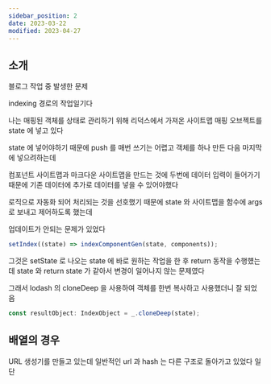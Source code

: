 ```yaml
---
sidebar_position: 2
date: 2023-03-22
modified: 2023-04-27
---
```


## 소개

블로그 작업 중 발생한 문제

indexing 경로의 작업일기다

나는 매핑된 객체를 상태로 관리하기 위해
리덕스에서 가져온 사이트맵 매핑 오브젝트를 state 에 넣고 있다

state 에 넣어야하기 때문에 push 를 매번 쓰기는 어렵고
객체를 하나 만든 다음 마지막에 넣으려하는데

컴포넌트 사이트맵과 마크다운 사이트맵을 만드는 것에 두번에 데이터 입력이 들어가기 때문에
기존 데이터에 추가로 데이터를 넣을 수 있어야했다

로직으로 자동화 되어 처리되는 것을 선호했기 때문에
state 와 사이트맵을 함수에 args 로 보내고
제어하도록 했는데

업데이트가 안되는 문제가 있었다

```ts
setIndex((state) => indexComponentGen(state, components));
```

그것은 setState 로 나오는 state 에 바로 원하는 작업을 한 후 return 동작을 수행헀는데
state 와 return state 가 같아서 변경이 일어나지 않는 문제였다

그래서 lodash 의 cloneDeep 을 사용하여 객체를 한번 복사하고 사용했더니 잘 되었음

```ts
const resultObject: IndexObject = _.cloneDeep(state);
```

## 배열의 경우

URL 생성기를 만들고 있는데
일반적인 url 과 hash 는 다른 구조로 돌아가고 있었다
일단
